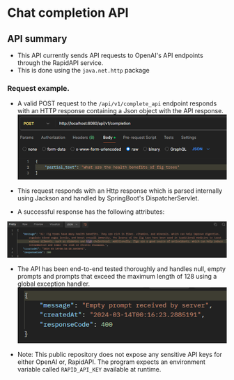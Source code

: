 #  Chat completion API

## API summary
- This API currently sends API requests to OpenAI's API endpoints through the RapidAPI service.
- This is done using the `java.net.http` package

### Request example.
- A valid POST request to the `/api/v1/complete_api` endpoint responds with an HTTP response containing a Json object with the API response.
![request-example](/src/main/resources/static/request-example.png)

- This request responds with an Http response which is parsed internally using Jackson and handled by SpringBoot's DispatcherServlet.
- A successful response has the following attributes:

![response-example](/src/main/resources/static/response-example.png)

- The API has been end-to-end tested thoroughly and handles null, empty prompts and prompts that exceed the maximum length of 128 using a global exception handler.
![invalid-prompt](/src/main/resources/static/invalid-input.png)

- Note: This public repository does not expose any sensitive API keys for either OpenAI or, RapidAPI.
The program expects an environment variable called `RAPID_API_KEY` available at runtime.